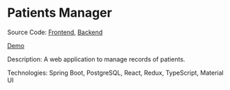 # Patients Manager

Source Code: [Frontend](https://github.com/metoonhathung/patient-web), [Backend](https://github.com/metoonhathung/patient-service)

[Demo](https://patient-web.pages.dev/)

Description: A web application to manage records of patients.

Technologies: Spring Boot, PostgreSQL, React, Redux, TypeScript, Material UI
